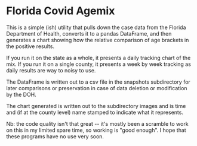 # Florida Covid Agemix

This is a simple (ish) utility that pulls down the case data from the Florida Department of Health, converts it to a pandas DataFrame, and then generates a chart showing how the relative comparison of age brackets in the positive results.

If you run it on the state as a whole, it presents a daily tracking chart of the mix.  If you run it on a single county, it presents a week by week tracking as daily results are way to noisy to use.

The DataFrame is written out to a csv file in the snapshots subdirectory for later comparisons or preservation in case of data deletion or modification by the DOH.

The chart generated is written out to the subdirectory images and is time and (if at the county level) name stamped to indicate what it represents.

Nb: the code quality isn't that great -- it's mostly been a scramble to work on this in my limited spare time, so working is "good enough".  I hope that these programs have no use very soon.

